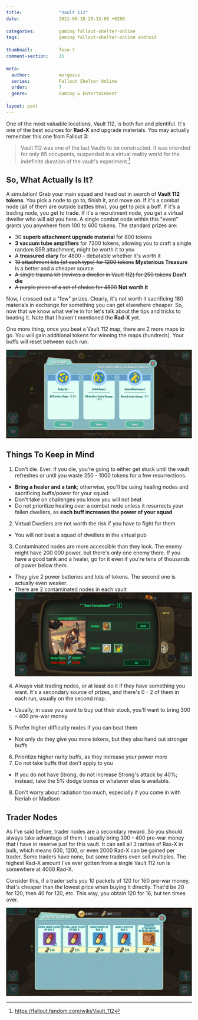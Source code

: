 ```yaml
---
title:              "Vault 112"
date:               2021-08-18 20:13:09 +0200

categories:         gaming fallout-shelter-online
tags:               gaming fallout-shelter-online android

thumbnail:          foso-7
comment-section:    15

meta:
  author:           morgosus
  series:           Fallout Shelter Online
  order:            7
  genre:            Gaming & Entertainment

layout: post
---
```

One of the most valuable locations, Vault 112, is both fun and plentiful. It's one of the best sources for **Rad-X** and upgrade materials. You may actually remember this one from Fallout 3:

> Vault 112 was one of the last Vaults to be constructed. It was intended for only 85 occupants, suspended in a virtual reality world for the indefinite duration of the vault's experiment.[^1]

## So, What Actually Is It?

A simulation! Grab your main squad and head out in search of **Vault 112 tokens**. You pick a node to go to, finish it, and move on. If it's a combat node (all of them are outside battles btw), you get to pick a buff. If it's a trading node, you get to trade. If it's a recruitment node, you get a virtual dweller who will aid you here. A single combat node within this "event" grants you anywhere from 100 to 600 tokens. The standard prizes are:

- 30 **superb attachment upgrade material** for 800 tokens
- **3 vacuum tube amplifiers** for 7200 tokens, allowing you to craft a single random SSR attachment, might be worth it to you
- A **treasured diary** for 4800 - debatable whether it's worth it
- ~~10 attachment kits (of each type) for 1200 tokens~~ **Mysterious Treasure** is a better and a cheaper source
- ~~A single trauma kit (revives a dweller in Vault 112) for 250 tokens~~ **Don't die**
- ~~A purple piece of a set of choice for 4800~~ **Not worth it**

Now, I crossed out a "few" prizes. Clearly, it's not worth it sacrificing 180 materials in exchange for something you can get elsewhere cheaper. So, now that we know what we're in for let's talk about the tips and tricks to beating it. Note that I haven't mentioned the **Rad-X** yet.

One more thing, once you beat a Vault 112 map, there are 2 more maps to go. You will gain additional tokens for winning the maps (hundreds). Your buffs will reset between each run.

![Buffs from combat nodes](/assets/thm/gaming/foso/buff.jpg?v=1.0.0)

## Things To Keep in Mind

1. Don't die. Ever. If you die, you're going to either get stuck until the vault refreshes or until you waste 250 - 1000 tokens for a few resurrections.
- **Bring a healer and a tank**; otherwise, you'll be using healing nodes and sacrificing buffs/power for your squad
- Don't take on challenges you know you will not beat
- Do not prioritize healing over a combat node unless it resurrects your fallen dwellers, as **each buff increases the power of your squad**
2. Virtual Dwellers are not worth the risk if you have to fight for them
- You will not beat a squad of dwellers in the virtual pub
3. Contaminated nodes are more accessible than they look. The enemy might have 200 000 power, but there's only one enemy there. If you have a good tank and a healer, go for it even if you're tens of thousands of power below them.
- They give 2 power batteries and lots of tokens. The second one is actually even weaker.
- There are 2 contaminated nodes in each vault
  ![Contaminated nodes are actually easy to beat](/assets/thm/gaming/foso/contaminated.jpg?v=1.0.0)
4. Always visit trading nodes, or at least do it if they have something you want. It's a secondary source of prizes, and there's 0 - 2 of them in each run, usually on the second map.
- Usually, in case you want to buy out their stock, you'll want to bring 300 - 400 pre-war money
5. Prefer higher difficulty nodes if you can beat them
- Not only do they give you more tokens, but they also hand out stronger buffs
6. Prioritize higher rarity buffs, as they increase your power more
7. Do not take buffs that don't apply to you
- If you do not have Strong, do not increase Strong's attack by 40%; instead, take the 5% dodge bonus or whatever else is available.
8. Don't worry about radiation too much, especially if you come in with Neriah or Madison

## Trader Nodes

As I've said before, trader nodes are a secondary reward. So you should always take advantage of them. I usually bring 300 - 400 pre-war money that I have in reserve just for this vault. It can sell all 3 rarities of Rax-X in bulk, which means 600, 1200, or even 2000 Rad-X can be gained per trader. Some traders have none, but some traders even sell multiples. The highest Rad-X amount I've ever gotten from a single Vault 112 run is somewhere at 4000 Rad-X.

Consider this, if a trader sells you 10 packets of 120 for 160 pre-war money, that's cheaper than the lowest price when buying it directly. That'd be 20 for 120, then 40 for 120, etc. This way, you obtain 120 for 16, but ten times over.

![An example of the trader's stock](/assets/thm/gaming/foso/glowing-sea-trader.jpg?v=2.0.0)


[^1]: https://fallout.fandom.com/wiki/Vault_112
